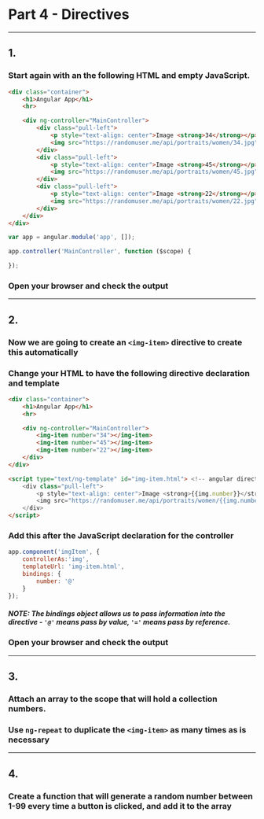 # Part 4 - Directives
---
## 1.
### Start again with an the following HTML and empty JavaScript.

```html
<div class="container">
    <h1>Angular App</h1>
    <hr>

    <div ng-controller="MainController">
        <div class="pull-left">
            <p style="text-align: center">Image <strong>34</strong></p>
            <img src="https://randomuser.me/api/portraits/women/34.jpg" class="img-thumbnail">
        </div>
        <div class="pull-left">
            <p style="text-align: center">Image <strong>45</strong></p>
            <img src="https://randomuser.me/api/portraits/women/45.jpg" class="img-thumbnail">
        </div>
        <div class="pull-left">
            <p style="text-align: center">Image <strong>22</strong></p>
            <img src="https://randomuser.me/api/portraits/women/22.jpg" class="img-thumbnail">
        </div>
    </div>
</div>
```

```javascript
var app = angular.module('app', []);

app.controller('MainController', function ($scope) {

});
```

### Open your browser and check the output
---
## 2.
### Now we are going to create an `<img-item>` directive to create this automatically 
### Change your HTML to have the following directive declaration and template
```html
<div class="container">
    <h1>Angular App</h1>
    <hr>

    <div ng-controller="MainController">
        <img-item number="34"></img-item>
        <img-item number="45"></img-item>
        <img-item number="22"></img-item>
    </div>
</div>

<script type="text/ng-template" id="img-item.html"> <!-- angular directive template -->
    <div class="pull-left">
        <p style="text-align: center">Image <strong>{{img.number}}</strong></p>
        <img src="https://randomuser.me/api/portraits/women/{{img.number}}.jpg" class="img-thumbnail">
    </div>
</script>
```

### Add this after the JavaScript declaration for the controller
```javascript
app.component('imgItem', {
    controllerAs:'img',
    templateUrl: 'img-item.html',
    bindings: {
        number: '@'
    }
});
```

##### NOTE: The bindings object allows us to pass information into the directive - `'@'` means pass by value, `'='` means pass by reference. 

### Open your browser and check the output
---
## 3.
### Attach an array to the scope that will hold a collection numbers.

### Use `ng-repeat` to duplicate the `<img-item>` as many times as is necessary
---
## 4.
### Create a function that will generate a random number between 1-99 every time a button is clicked, and add it to the array